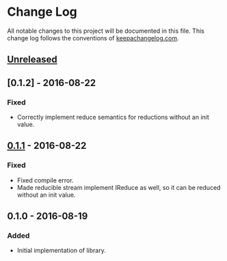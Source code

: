 # Change Log

All notable changes to this project will be documented in this file. This change
log follows the conventions of [keepachangelog.com](http://keepachangelog.com/).

## [Unreleased]

## [0.1.2] - 2016-08-22
### Fixed
- Correctly implement reduce semantics for reductions without an init value.

## [0.1.1] - 2016-08-22
### Fixed
- Fixed compile error.
- Made reducible stream implement IReduce as well, so it can be reduced without
  an init value.

## 0.1.0 - 2016-08-19
### Added
- Initial implementation of library.

[Unreleased]: https://github.com/pjstadig/reducible-stream/compare/0.1.1...HEAD
[0.1.1]: https://github.com/pjstadig/reducible-stream/compare/0.1.0...0.1.1
